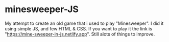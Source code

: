# minesweeper-JS

My attempt to create an old game that i used to play "Minesweeper". I did it using simple JS, and few HTML & CSS. 
If you want to play it the link is "https://mine-sweeper-in-js.netlify.app". Still alots of things to improve. 
